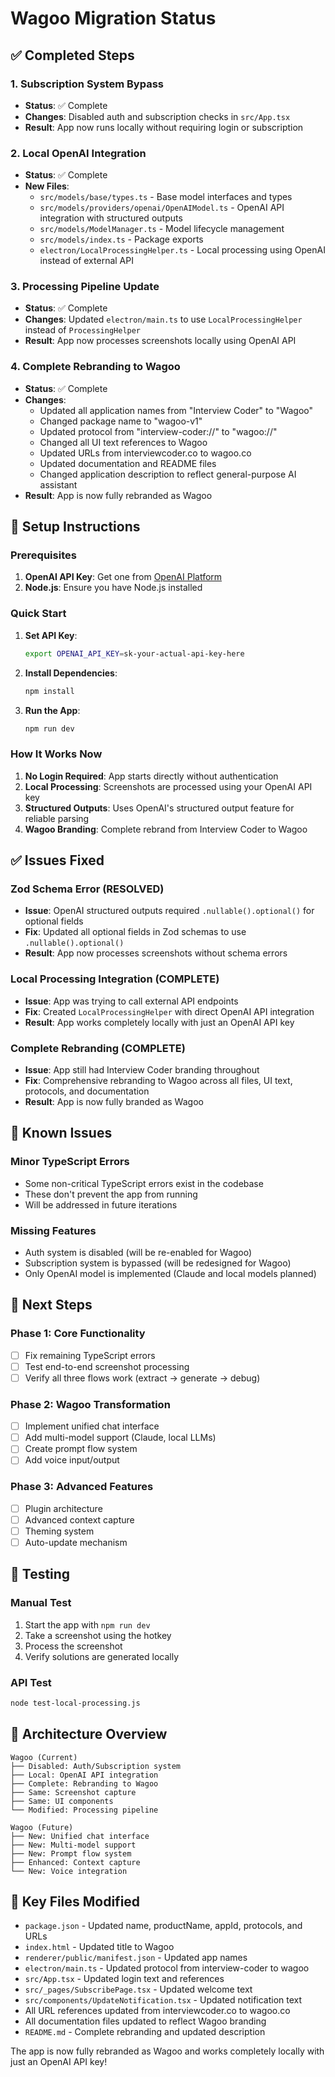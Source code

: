 # Wagoo Migration Status

## ✅ Completed Steps

### 1. Subscription System Bypass
- **Status**: ✅ Complete
- **Changes**: Disabled auth and subscription checks in `src/App.tsx`
- **Result**: App now runs locally without requiring login or subscription

### 2. Local OpenAI Integration
- **Status**: ✅ Complete
- **New Files**:
  - `src/models/base/types.ts` - Base model interfaces and types
  - `src/models/providers/openai/OpenAIModel.ts` - OpenAI API integration with structured outputs
  - `src/models/ModelManager.ts` - Model lifecycle management
  - `src/models/index.ts` - Package exports
  - `electron/LocalProcessingHelper.ts` - Local processing using OpenAI instead of external API

### 3. Processing Pipeline Update
- **Status**: ✅ Complete
- **Changes**: Updated `electron/main.ts` to use `LocalProcessingHelper` instead of `ProcessingHelper`
- **Result**: App now processes screenshots locally using OpenAI API

### 4. Complete Rebranding to Wagoo
- **Status**: ✅ Complete
- **Changes**: 
  - Updated all application names from "Interview Coder" to "Wagoo"
  - Changed package name to "wagoo-v1"
  - Updated protocol from "interview-coder://" to "wagoo://"
  - Changed all UI text references to Wagoo
  - Updated URLs from interviewcoder.co to wagoo.co
  - Updated documentation and README files
  - Changed application description to reflect general-purpose AI assistant
- **Result**: App is now fully rebranded as Wagoo

## 🔧 Setup Instructions

### Prerequisites
1. **OpenAI API Key**: Get one from [OpenAI Platform](https://platform.openai.com/api-keys)
2. **Node.js**: Ensure you have Node.js installed

### Quick Start
1. **Set API Key**:
   ```bash
   export OPENAI_API_KEY=sk-your-actual-api-key-here
   ```

2. **Install Dependencies**:
   ```bash
   npm install
   ```

3. **Run the App**:
   ```bash
   npm run dev
   ```

### How It Works Now
1. **No Login Required**: App starts directly without authentication
2. **Local Processing**: Screenshots are processed using your OpenAI API key
3. **Structured Outputs**: Uses OpenAI's structured output feature for reliable parsing
4. **Wagoo Branding**: Complete rebrand from Interview Coder to Wagoo

## ✅ Issues Fixed

### Zod Schema Error (RESOLVED)
- **Issue**: OpenAI structured outputs required `.nullable().optional()` for optional fields
- **Fix**: Updated all optional fields in Zod schemas to use `.nullable().optional()`
- **Result**: App now processes screenshots without schema errors

### Local Processing Integration (COMPLETE)
- **Issue**: App was trying to call external API endpoints
- **Fix**: Created `LocalProcessingHelper` with direct OpenAI API integration
- **Result**: App works completely locally with just an OpenAI API key

### Complete Rebranding (COMPLETE)
- **Issue**: App still had Interview Coder branding throughout
- **Fix**: Comprehensive rebranding to Wagoo across all files, UI text, protocols, and documentation
- **Result**: App is now fully branded as Wagoo

## 🚧 Known Issues

### Minor TypeScript Errors
- Some non-critical TypeScript errors exist in the codebase
- These don't prevent the app from running
- Will be addressed in future iterations

### Missing Features
- Auth system is disabled (will be re-enabled for Wagoo)
- Subscription system is bypassed (will be redesigned for Wagoo)
- Only OpenAI model is implemented (Claude and local models planned)

## 🎯 Next Steps

### Phase 1: Core Functionality
- [ ] Fix remaining TypeScript errors
- [ ] Test end-to-end screenshot processing
- [ ] Verify all three flows work (extract → generate → debug)

### Phase 2: Wagoo Transformation
- [ ] Implement unified chat interface
- [ ] Add multi-model support (Claude, local LLMs)
- [ ] Create prompt flow system
- [ ] Add voice input/output

### Phase 3: Advanced Features
- [ ] Plugin architecture
- [ ] Advanced context capture
- [ ] Theming system
- [ ] Auto-update mechanism

## 🧪 Testing

### Manual Test
1. Start the app with `npm run dev`
2. Take a screenshot using the hotkey
3. Process the screenshot
4. Verify solutions are generated locally

### API Test
```bash
node test-local-processing.js
```

## 📝 Architecture Overview

```
Wagoo (Current)
├── Disabled: Auth/Subscription system
├── Local: OpenAI API integration
├── Complete: Rebranding to Wagoo
├── Same: Screenshot capture
├── Same: UI components
└── Modified: Processing pipeline

Wagoo (Future)
├── New: Unified chat interface
├── New: Multi-model support
├── New: Prompt flow system
├── Enhanced: Context capture
└── New: Voice integration
```

## 🔑 Key Files Modified

- `package.json` - Updated name, productName, appId, protocols, and URLs
- `index.html` - Updated title to Wagoo
- `renderer/public/manifest.json` - Updated app names
- `electron/main.ts` - Updated protocol from interview-coder to wagoo
- `src/App.tsx` - Updated login text and references
- `src/_pages/SubscribePage.tsx` - Updated welcome text
- `src/components/UpdateNotification.tsx` - Updated notification text
- All URL references updated from interviewcoder.co to wagoo.co
- All documentation files updated to reflect Wagoo branding
- `README.md` - Complete rebranding and updated description

The app is now fully rebranded as Wagoo and works completely locally with just an OpenAI API key! 